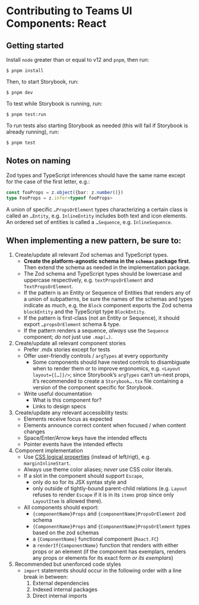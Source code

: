 # Contributing to Teams UI Components: React

## Getting started

Install `node` greater than or equal to v12 and `pnpm`, then run:

```shell
$ pnpm install
```

Then, to start Storybook, run:

```shell
$ pnpm dev
```

To test while Storybook is running, run:

```shell
$ pnpm test:run
```

To run tests also starting Storybook as needed (this will fail if Storybook is already running), run:

```shell
$ pnpm test
```

## Notes on naming

Zod types and TypeScript inferences should have the same name except for the case of the first letter, e.g.:

```ts
const fooProps = z.object({bar: z.number()})
type FooProps = z.infer<typeof fooProps>
```

A union of specific `…PropsOrElement` types characterizing a certain class is called an `…Entity`, e.g. `InlineEntity` includes both text and icon elements. An ordered set of entities is called a `…Sequence`, e.g. `InlineSequence`.

## When implementing a new pattern, be sure to:

1. Create/update all relevant Zod schemas and TypeScript types.
    - **Create the platform-agnostic schema in the `schemas` package first.** Then extend the schema as needed in the implementation package.
    - The Zod schema and TypeScript types should be lowercase and uppercase respectively, e.g. `textPropsOrElement` and `TextPropsOrElement`.
    - If the pattern is an Entity or Sequence of Entities that renders any of a union of subpatterns, be sure the names of the schemas and types indicate as much, e.g. the `Block` component exports the Zod schema `blockEntity` and the TypeScript type `BlockEntity`.
    - If the pattern is first-class (not an Entity or Sequence), it should export `…propsOrElement` schema & type.
    - If the pattern renders a sequence, _always_ use the `Sequence` component; _do not_ just use `.map(…)`.
3. Create/update all relevant component stories
    - Prefer .mdx stories except for tests
    - Offer user-friendly controls / `argTypes` at every opportunity
        - Some components should have nested controls to disambiguate when to render them or to improve ergonomics, e.g. `<Layout layout={[…]}/>`; since Storybook’s `argTypes` can’t un-nest props, it’s recommended to create a `Storybook….tsx` file containing a version of the component specific for Storybook.
    - Write useful documentation
        - What is this component for?
        - Links to design specs
4. Create/update any relevant accessibility tests:
    - Elements receive focus as expected
    - Elements announce correct content when focused / when content changes
    - Space/Enter/Arrow keys have the intended effects
    - Pointer events have the intended effects
5. Component implementation
    - Use [CSS logical properties](https://developer.mozilla.org/en-US/docs/Web/CSS/CSS_Logical_Properties) (instead of left/rigt), e.g. `marginInlineStart`.
    - Always use theme color aliases; _never_ use CSS color literals.
    - If a slot in the component should support `Escape`,
        - only do so for its JSX syntax style and
        - only outside of tightly-bound parent-child relations (e.g. `Layout` refuses to render `Escape` if it is in its `items` prop since only `LayoutItem` is allowed there).
    - All components should export:
        - `{componentName}Props` and `{componentName}PropsOrElement` zod schema
        - `{ComponentName}Props` and `{ComponentName}PropsOrElement` types based on the zod schemas
        - a `{ComponentName}` functional component (`React.FC`)
        - a `renderIf{ComponentName}` function that renders with either props or an element (if the component has exemplars, renders any props or elements for its exact form _or its exemplars_)
6. Recommended but unenforced code styles
    - `import` statements should occur in the following order with a line break in between:
        1. External dependencies
        2. Indexed internal packages
        3. Direct internal imports
